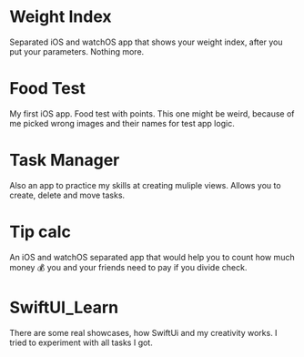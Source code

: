 # Weight Index
Separated iOS and watchOS app that shows your weight index, after you put your parameters. Nothing more.
# Food Test
My first iOS app. Food test with points. This one might be weird, because of me picked wrong images and their names for test app logic.
# Task Manager
Also an app to practice my skills at creating muliple views. Allows you to create, delete and move tasks.
# Tip calc
An iOS and watchOS separated app that would help you to count how much money 💰 you and your friends need to pay if you divide check.
# SwiftUI_Learn
There are some real showcases, how SwiftUi and my creativity works. I tried to experiment with all tasks I got.


